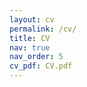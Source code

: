 ```yaml
---
layout: cv
permalink: /cv/
title: CV
nav: true
nav_order: 5
cv_pdf: CV.pdf
---
```


<!-- # Curriculum Vitae

Click the PDF button to download my full CV as a PDF. -->